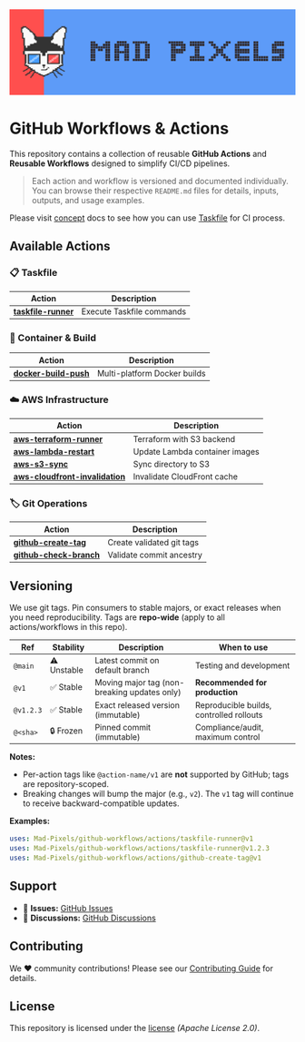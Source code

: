 <picture>
 <source media="(prefers-color-scheme: dark)" srcset="https://github.com/Mad-Pixels/.github/raw/main/profile/banner.png">
 <source media="(prefers-color-scheme: light)" srcset="https://github.com/Mad-Pixels/.github/raw/main/profile/banner.png">
 <img alt="MadPixels" src="https://github.com/Mad-Pixels/.github/raw/main/profile/banner.png">
</picture>

# GitHub Workflows & Actions
This repository contains a collection of reusable **GitHub Actions** and **Reusable Workflows** designed to simplify CI/CD pipelines.  
 
> Each action and workflow is versioned and documented individually.  
> You can browse their respective `README.md` files for details, inputs, outputs, and usage examples.

Please visit [concept](./CONCEPT.md) docs to see how you can use [Taskfile](http://taskfile.dev) for CI process.

## Available Actions

### 📋 Taskfile
| Action | Description |
|---|---|
| **[taskfile-runner](./actions/taskfile-runner)** | Execute Taskfile commands |

### 🐳 Container & Build
| Action | Description |
|---|---|
| **[docker-build-push](./actions/docker-build-push)** | Multi-platform Docker builds |

### ☁️ AWS Infrastructure
| Action | Description |
|---|---|
| **[aws-terraform-runner](./actions/aws-terraform-runner)** | Terraform with S3 backend |
| **[aws-lambda-restart](./actions/aws-lambda-restart)** | Update Lambda container images |
| **[aws-s3-sync](./actions/aws-s3-sync)** | Sync directory to S3 |
| **[aws-cloudfront-invalidation](./actions/aws-cloudfront-invalidation)** | Invalidate CloudFront cache |

### 🏷️ Git Operations
| Action | Description |
|---|---|
| **[github-create-tag](./actions/github-create-tag)** | Create validated git tags |
| **[github-check-branch](./actions/github-check-branch)** | Validate commit ancestry |    |

## Versioning

We use git tags. Pin consumers to stable majors, or exact releases when you need reproducibility. Tags are **repo-wide** (apply to all actions/workflows in this repo).

| Ref | Stability | Description | When to use |
|---|---|---|---|
| `@main` | ⚠️ Unstable | Latest commit on default branch | Testing and development |
| `@v1` | ✅ Stable | Moving major tag (non-breaking updates only) | **Recommended for production** |
| `@v1.2.3` | ✅ Stable | Exact released version (immutable) | Reproducible builds, controlled rollouts |
| `@<sha>` | 🔒 Frozen | Pinned commit (immutable) | Compliance/audit, maximum control |

**Notes:**
- Per-action tags like `@action-name/v1` are **not** supported by GitHub; tags are repository-scoped.
- Breaking changes will bump the major (e.g., `v2`). The `v1` tag will continue to receive backward-compatible updates.

**Examples:**
```yaml
uses: Mad-Pixels/github-workflows/actions/taskfile-runner@v1
uses: Mad-Pixels/github-workflows/actions/taskfile-runner@v1.2.3
uses: Mad-Pixels/github-workflows/actions/github-create-tag@v1
```

## Support
- 🐛 **Issues:** [GitHub Issues](https://github.com/Mad-Pixels/github-workflows/issues)
- 💬 **Discussions:** [GitHub Discussions](https://github.com/Mad-Pixels/github-workflows/discussions)

## Contributing
We ❤️ community contributions! Please see our [Contributing Guide](./CONTRIBUTING.md) for details.

## License
This repository is licensed under the [license](./LICENSE) _(Apache License 2.0)_.
